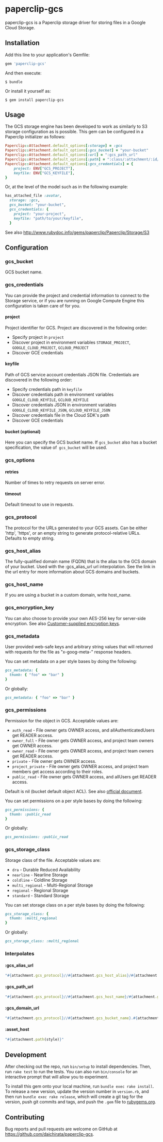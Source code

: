 # paperclip-gcs

paperclip-gcs is a Paperclip storage driver for storing files in a Google Cloud Storage.

## Installation

Add this line to your application's Gemfile:

```ruby
gem 'paperclip-gcs'
```

And then execute:

``` shell
$ bundle
```

Or install it yourself as:

``` shell
$ gem install paperclip-gcs
```

## Usage

The GCS storage engine has been developed to work as similarly to S3 storage configuration as is possible. This gem can be configured in a Paperclip initializer as follows:

``` ruby
Paperclip::Attachment.default_options[:storage] = :gcs
Paperclip::Attachment.default_options[:gcs_bucket] = "your-bucket"
Paperclip::Attachment.default_options[:url] = ":gcs_path_url"
Paperclip::Attachment.default_options[:path] = ":class/:attachment/:id/:style/:filename"
Paperclip::Attachment.default_options[:gcs_credentials] = {
    project: ENV["GCS_PROJECT"],
    keyfile: ENV["GCS_KEYFILE"],
}

```

Or, at the level of the model such as in the following example:

``` ruby
has_attached_file :avatar,
  storage: :gcs,
  gcs_bucket: "your-bucket",
  gcs_credentials: {
    project: "your-project",
    keyfile: "path/to/your/keyfile",
  }
```

See also http://www.rubydoc.info/gems/paperclip/Paperclip/Storage/S3

## Configuration

### gcs_bucket

GCS bucket name.

### gcs_credentials

You can provide the project and credential information to connect to the Storage service, or if you are running on Google Compute Engine this configuration is taken care of for you.

#### project

Project identifier for GCS. Project are discovered in the following order:

* Specify project in `project`
* Discover project in environment variables `STORAGE_PROJECT`, `GOOGLE_CLOUD_PROJECT`, `GCLOUD_PROJECT`
* Discover GCE credentials

#### keyfile

Path of GCS service account credentials JSON file. Credentials are discovered in the following order:

* Specify credentials path in `keyfile`
* Discover credentials path in environment variables `GOOGLE_CLOUD_KEYFILE`, `GCLOUD_KEYFILE`
* Discover credentials JSON in environment variables `GOOGLE_CLOUD_KEYFILE_JSON`, `GCLOUD_KEYFILE_JSON`
* Discover credentials file in the Cloud SDK's path
* Discover GCE credentials

#### bucket (optional)

Here you can specify the GCS bucket name. If `gcs_bucket` also has a bucket specification, the value of` gcs_bucket` will be used.

### gcs_options

#### retries

Number of times to retry requests on server error.

#### timeout

Default timeout to use in requests.

### gcs_protocol

The protocol for the URLs generated to your GCS assets. Can be either 'http', 'https', or an empty string to generate protocol-relative URLs. Defaults to empty string.

### gcs_host_alias

The fully-qualified domain name (FQDN) that is the alias to the GCS domain of your bucket. Used with the :gcs_alias_url url interpolation. See the link in the url entry for more information about GCS domains and buckets.

### gcs_host_name

If you are using a bucket in a custom domain, write host_name.

### gcs_encryption_key

You can also choose to provide your own AES-256 key for server-side encryption. See also [Customer-supplied encryption keys](https://cloud.google.com/storage/docs/encryption#customer-supplied).

### gcs_metadata

User provided web-safe keys and arbitrary string values that will returned with requests for the file as "x-goog-meta-" response headers.

You can set metadata on a per style bases by doing the following:

``` ruby
gcs_metadata: {
  thumb: { "foo" => "bar" }
}
```

Or globally:

``` ruby
gcs_metadata: { "foo" => "bar" }
```

### gcs_permissions

Permission for the object in GCS. Acceptable values are:

* `auth_read`       - File owner gets OWNER access, and allAuthenticatedUsers get READER access.
* `owner_full`      - File owner gets OWNER access, and project team owners get OWNER access.
* `owner_read`      - File owner gets OWNER access, and project team owners get READER access.
* `private`         - File owner gets OWNER access.
* `project_private` - File owner gets OWNER access, and project team members get access according to their roles.
* `public_read`     - File owner gets OWNER access, and allUsers get READER access.

Default is nil (bucket default object ACL). See also [official document](https://cloud.google.com/storage/docs/access-control/lists).

You can set permissions on a per style bases by doing the following:

``` ruby
gcs_permissions: {
  thumb: :public_read
}
```

Or globally:

``` ruby
gcs_permissions: :public_read
```

### gcs_storage_class

Storage class of the file. Acceptable values are:

* `dra`            - Durable Reduced Availability
* `nearline`       - Nearline Storage
* `coldline`       - Coldline Storage
* `multi_regional` - Multi-Regional Storage
* `regional`       - Regional Storage
* `standard`       - Standard Storage

You can set storage class on a per style bases by doing the following:

``` ruby
gcs_storage_class: {
  thumb: :multi_regional
}
```

Or globally:

``` ruby
gcs_storage_class: :multi_regional
```

### Interpolates

#### :gcs_alias_url

``` ruby
"#{attachment.gcs_protocol}//#{attachment.gcs_host_alias}/#{attachment.path(style)}"
```

#### :gcs_path_url

``` ruby
"#{attachment.gcs_protocol}//#{attachment.gcs_host_name}/#{attachment.gcs_bucket_name}/#{attachment.path(style)}"
```

#### :gcs_domain_url

``` ruby
"#{attachment.gcs_protocol}//#{attachment.gcs_bucket_name}.#{attachment.gcs_host_name}/#{attachment.path(style)}"
```

#### :asset_host

``` ruby
"#{attachment.path(style)}"
```

## Development

After checking out the repo, run `bin/setup` to install dependencies. Then, run `rake test` to run the tests. You can also run `bin/console` for an interactive prompt that will allow you to experiment.

To install this gem onto your local machine, run `bundle exec rake install`. To release a new version, update the version number in `version.rb`, and then run `bundle exec rake release`, which will create a git tag for the version, push git commits and tags, and push the `.gem` file to [rubygems.org](https://rubygems.org).

## Contributing

Bug reports and pull requests are welcome on GitHub at https://github.com/daichirata/paperclip-gcs.
